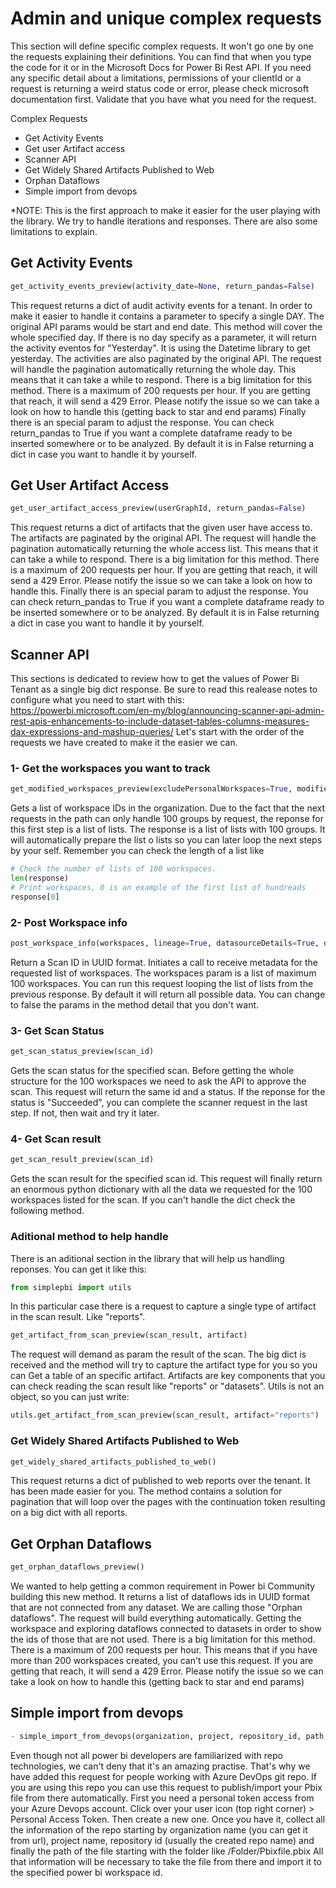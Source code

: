 # Admin and unique complex requests

This section will define specific complex requests. It won't go one by one the requests explaining their definitions. You can find that when you type the code for it or in the Microsoft Docs for Power Bi Rest API.
If you need any specific detail about a limitations, permissions of your clientId or a request is returning a weird status code or error, please check microsoft documentation first. Validate that you have what you need for the request.

Complex Requests
- Get Activity Events
- Get user Artifact access 
- Scanner API 
- Get Widely Shared Artifacts Published to Web
- Orphan Dataflows
- Simple import from devops

*NOTE: This is the first approach to make it easier for the user playing with the library. We try to handle iterations and responses. There are also some limitations to explain.

## Get Activity Events
```python
get_activity_events_preview(activity_date=None, return_pandas=False)
```
This request returns a dict of audit activity events for a tenant. In order to make it easier to handle it contains a parameter to specify a single DAY. The original API params would be start and end date. This method will cover the whole specified day. If there is no day specify as a parameter, it will return the activity eventos for "Yesterday". It is using the Datetime library to get yesterday.
The activities are also paginated by the original API. The request will handle the pagination automatically returning the whole day. This means that it can take a while to respond.
There is a big limitation for this method. There is a maximum of 200 requests per hour. If you are getting that reach, it will send a 429 Error. Please notify the issue so we can take a look on how to handle this (getting back to star and end params)
Finally there is an special param to adjust the response. You can check return_pandas to True if you want a complete dataframe ready to be inserted somewhere or to be analyzed. By default it is in False returning a dict in case you want to handle it by yourself.

## Get User Artifact Access
```python
get_user_artifact_access_preview(userGraphId, return_pandas=False)
```
This request returns a dict of artifacts that the given user have access to. 
The artifacts are paginated by the original API. The request will handle the pagination automatically returning the whole access list. This means that it can take a while to respond.
There is a big limitation for this method. There is a maximum of 200 requests per hour. If you are getting that reach, it will send a 429 Error. Please notify the issue so we can take a look on how to handle this.
Finally there is an special param to adjust the response. You can check return_pandas to True if you want a complete dataframe ready to be inserted somewhere or to be analyzed. By default it is in False returning a dict in case you want to handle it by yourself.

## Scanner API
This sections is dedicated to review how to get the values of Power Bi Tenant as a single big dict response. 
Be sure to read this realease notes to configure what you need to start with this: https://powerbi.microsoft.com/en-my/blog/announcing-scanner-api-admin-rest-apis-enhancements-to-include-dataset-tables-columns-measures-dax-expressions-and-mashup-queries/
Let's start with the order of the requests we have created to make it the easier we can.

### 1- Get the workspaces you want to track
```python
get_modified_workspaces_preview(excludePersonalWorkspaces=True, modifiedSince=None)
```
Gets a list of workspace IDs in the organization. Due to the fact that the next requests in the path can only handle 100 groups by request, the reponse for this first step is a list of lists. 
The response is a list of lists with 100 groups. It will automatically prepare the list o lists so you can later loop the next steps by your self.
Remember you can check the length of a list like 
```python
# Check the number of lists of 100 workspaces.
len(response)
# Print workspaces, 0 is an example of the first list of hundreads
response[0]
```

### 2- Post Workspace info
```python
post_workspace_info(workspaces, lineage=True, datasourceDetails=True, datasetSchema=True, datasetExpressions=True, getArtifactUsers=True)
```
Return a Scan ID in UUID format. Initiates a call to receive metadata for the requested list of workspaces. The workspaces param is a list of maximum 100 workspaces. You can run this request looping the list of lists from the previous response.
By default it will return all possible data. You can change to false the params in the method detail that you don't want.

### 3- Get Scan Status
```python
get_scan_status_preview(scan_id)
```
Gets the scan status for the specified scan. Before getting the whole structure for the 100 workspaces we need to ask the API to approve the scan.
This request will return the same id and a status. If the reponse for the status is "Succeeded", you can complete the scanner request in the last step. If not, then wait and try it later.

### 4- Get Scan result
```python
get_scan_result_preview(scan_id)
```
Gets the scan result for the specified scan id. This request will finally return an enormous python dictionary with all the data we requested for the 100 workspaces listed for the scan.
If you can't handle the dict check the following method.

### Aditional method to help handle 
There is an aditional section in the library that will help us handling reponses. You can get it like this:
```python
from simplepbi import utils
```
In this particular case there is a request to capture a single type of artifact in the scan result. Like "reports".
```python
get_artifact_from_scan_preview(scan_result, artifact)
```
The request will demand as param the result of the scan. The big dict is received and the method will try to capture the artifact type for you so you can Get a table of an specific artifact.
Artifacts are key components that you can check reading the scan result like "reports" or "datasets".
Utils is not an object, so you can just write:
```python
utils.get_artifact_from_scan_preview(scan_result, artifact="reports")
```

### Get Widely Shared Artifacts Published to Web
```python
get_widely_shared_artifacts_published_to_web()
```
This request returns a dict of published to web reports over the tenant. It has been made easier for you. The method contains a solution for pagination that will loop over the pages with the continuation token resulting on a big dict with all reports.

## Get Orphan Dataflows
```python
get_orphan_dataflows_preview()
```
We wanted to help getting a common requirement in Power bi Community building this new method.
It returns a list of dataflows ids in UUID format that are not connected from any dataset. We are calling those "Orphan dataflows".
The request will build everything automatically. Getting the workspace and exploring dataflows connected to datasets in order to show the ids of those that are not used.
There is a big limitation for this method. There is a maximum of 200 requests per hour. This means that if you have more than 200 workspaces created, you can't use this request. If you are getting that reach, it will send a 429 Error. Please notify the issue so we can take a look on how to handle this (getting back to star and end params)

## Simple import from devops
```python
- simple_import_from_devops(organization, project, repository_id, path, devopsKey, workspace_id)
```
Even though not all power bi developers are familiarized with repo technologies, we can't deny that it's an amazing practise. 
That's why we have added this request for people working with Azure DevOps git repo. If you are using this repo you can use this request to publish/import your Pbix file from there automatically.
First you need a personal token access from your Azure Devops account. Click over your user icon (top right corner) > Personal Access Token. Then create a new one.
Once you have it, collect all the information of the repo starting by organization name (you can get it from url), project name, repository id (usually the created repo name) and finally the path of the file starting with the folder like /Folder/Pbixfile.pbix
All that information will be necessary to take the file from there and import it to the specified power bi workspace id.